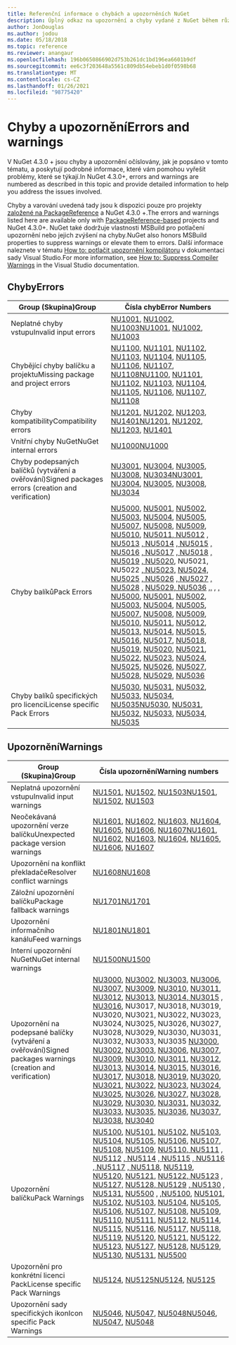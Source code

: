 ```yaml
---
title: Referenční informace o chybách a upozorněních NuGet
description: Úplný odkaz na upozornění a chyby vydané z NuGet během různých operací NuGet.
author: JonDouglas
ms.author: jodou
ms.date: 05/18/2018
ms.topic: reference
ms.reviewer: anangaur
ms.openlocfilehash: 196b0650866902d753b261dc1bd196ea6601b9df
ms.sourcegitcommit: ee6c3f203648a5561c809db54ebeb1d0f0598b68
ms.translationtype: MT
ms.contentlocale: cs-CZ
ms.lasthandoff: 01/26/2021
ms.locfileid: "98775420"
---
```

# <a name="errors-and-warnings"></a><span data-ttu-id="09885-103">Chyby a upozornění</span><span class="sxs-lookup"><span data-stu-id="09885-103">Errors and warnings</span></span>

<span data-ttu-id="09885-104">V NuGet 4.3.0 + jsou chyby a upozornění očíslovány, jak je popsáno v tomto tématu, a poskytují podrobné informace, které vám pomohou vyřešit problémy, které se týkají.</span><span class="sxs-lookup"><span data-stu-id="09885-104">In NuGet 4.3.0+, errors and warnings are numbered as described in this topic and provide detailed information to help you address the issues involved.</span></span>

<span data-ttu-id="09885-105">Chyby a varování uvedená tady jsou k dispozici pouze pro projekty [založené na PackageReference](../consume-packages/package-references-in-project-files.md) a NuGet 4.3.0 +.</span><span class="sxs-lookup"><span data-stu-id="09885-105">The errors and warnings listed here are available only with [PackageReference-based](../consume-packages/package-references-in-project-files.md) projects and NuGet 4.3.0+.</span></span> <span data-ttu-id="09885-106">NuGet také dodržuje vlastnosti MSBuild pro potlačení upozornění nebo jejich zvýšení na chyby.</span><span class="sxs-lookup"><span data-stu-id="09885-106">NuGet also honors MSBuild properties to suppress warnings or elevate them to errors.</span></span> <span data-ttu-id="09885-107">Další informace naleznete v tématu [How to: potlačit upozornění kompilátoru](/visualstudio/ide/how-to-suppress-compiler-warnings) v dokumentaci sady Visual Studio.</span><span class="sxs-lookup"><span data-stu-id="09885-107">For more information, see [How to: Suppress Compiler Warnings](/visualstudio/ide/how-to-suppress-compiler-warnings) in the Visual Studio documentation.</span></span>

## <a name="errors"></a><span data-ttu-id="09885-108">Chyby</span><span class="sxs-lookup"><span data-stu-id="09885-108">Errors</span></span>

| <span data-ttu-id="09885-109">Group (Skupina)</span><span class="sxs-lookup"><span data-stu-id="09885-109">Group</span></span> | <span data-ttu-id="09885-110">Čísla chyb</span><span class="sxs-lookup"><span data-stu-id="09885-110">Error Numbers</span></span> |
| --- | --- |
| <span data-ttu-id="09885-111">Neplatné chyby vstupu</span><span class="sxs-lookup"><span data-stu-id="09885-111">Invalid input errors</span></span> | <span data-ttu-id="09885-112">[NU1001](./errors-and-warnings/NU1001.md), [NU1002](./errors-and-warnings/NU1002.md), [NU1003](./errors-and-warnings/NU1003.md)</span><span class="sxs-lookup"><span data-stu-id="09885-112">[NU1001](./errors-and-warnings/NU1001.md), [NU1002](./errors-and-warnings/NU1002.md), [NU1003](./errors-and-warnings/NU1003.md)</span></span> |
| <span data-ttu-id="09885-113">Chybějící chyby balíčku a projektu</span><span class="sxs-lookup"><span data-stu-id="09885-113">Missing package and project errors</span></span> | <span data-ttu-id="09885-114">[NU1100](./errors-and-warnings/NU1100.md), [NU1101](./errors-and-warnings/NU1101.md), [NU1102](./errors-and-warnings/NU1102.md), [NU1103](./errors-and-warnings/NU1103.md), [NU1104](./errors-and-warnings/NU1104.md), [NU1105](./errors-and-warnings/NU1105.md), [NU1106](./errors-and-warnings/NU1106.md), [NU1107](./errors-and-warnings/NU1107.md), [NU1108](./errors-and-warnings/NU1108.md)</span><span class="sxs-lookup"><span data-stu-id="09885-114">[NU1100](./errors-and-warnings/NU1100.md), [NU1101](./errors-and-warnings/NU1101.md), [NU1102](./errors-and-warnings/NU1102.md), [NU1103](./errors-and-warnings/NU1103.md), [NU1104](./errors-and-warnings/NU1104.md), [NU1105](./errors-and-warnings/NU1105.md), [NU1106](./errors-and-warnings/NU1106.md), [NU1107](./errors-and-warnings/NU1107.md), [NU1108](./errors-and-warnings/NU1108.md)</span></span> |
| <span data-ttu-id="09885-115">Chyby kompatibility</span><span class="sxs-lookup"><span data-stu-id="09885-115">Compatibility errors</span></span> | <span data-ttu-id="09885-116">[NU1201](./errors-and-warnings/NU1201.md), [NU1202](./errors-and-warnings/NU1202.md), [NU1203](./errors-and-warnings/NU1203.md), [NU1401](./errors-and-warnings/NU1401.md)</span><span class="sxs-lookup"><span data-stu-id="09885-116">[NU1201](./errors-and-warnings/NU1201.md), [NU1202](./errors-and-warnings/NU1202.md), [NU1203](./errors-and-warnings/NU1203.md), [NU1401](./errors-and-warnings/NU1401.md)</span></span> |
| <span data-ttu-id="09885-117">Vnitřní chyby NuGet</span><span class="sxs-lookup"><span data-stu-id="09885-117">NuGet internal errors</span></span> | [<span data-ttu-id="09885-118">NU1000</span><span class="sxs-lookup"><span data-stu-id="09885-118">NU1000</span></span>](./errors-and-warnings/NU1000.md) |
| <span data-ttu-id="09885-119">Chyby podepsaných balíčků (vytváření a ověřování)</span><span class="sxs-lookup"><span data-stu-id="09885-119">Signed packages errors (creation and verification)</span></span> | <span data-ttu-id="09885-120">[NU3001](./errors-and-warnings/NU3001.md), [NU3004](./errors-and-warnings/NU3004.md), [NU3005](./errors-and-warnings/NU3005.md), [NU3008](./errors-and-warnings/NU3008.md), [NU3034](./errors-and-warnings/NU3034.md)</span><span class="sxs-lookup"><span data-stu-id="09885-120">[NU3001](./errors-and-warnings/NU3001.md), [NU3004](./errors-and-warnings/NU3004.md), [NU3005](./errors-and-warnings/NU3005.md), [NU3008](./errors-and-warnings/NU3008.md), [NU3034](./errors-and-warnings/NU3034.md)</span></span>|
| <span data-ttu-id="09885-121">Chyby balíků</span><span class="sxs-lookup"><span data-stu-id="09885-121">Pack Errors</span></span> | <span data-ttu-id="09885-122">[NU5000](./errors-and-warnings/NU5000.md), [NU5001](./errors-and-warnings/NU5001.md), [NU5002](./errors-and-warnings/NU5002.md), [NU5003](./errors-and-warnings/NU5003.md), [NU5004](./errors-and-warnings/NU5004.md), [NU5005](./errors-and-warnings/NU5005.md), [NU5007](./errors-and-warnings/NU5007.md), [NU5008](./errors-and-warnings/NU5008.md), [NU5009](./errors-and-warnings/NU5009.md), [NU5010](./errors-and-warnings/NU5010.md), [NU5011, NU5012](./errors-and-warnings/NU5011.md) [, NU5013](./errors-and-warnings/NU5012.md) [, NU5014](./errors-and-warnings/NU5013.md) [, NU5015](./errors-and-warnings/NU5014.md) [, NU5016](./errors-and-warnings/NU5015.md) [, NU5017](./errors-and-warnings/NU5016.md) [, NU5018](./errors-and-warnings/NU5017.md) [, NU5019](./errors-and-warnings/NU5018.md) [, NU5020](./errors-and-warnings/NU5019.md), NU5021, NU5022 [, NU5023,](./errors-and-warnings/NU5021.md) [NU5024, NU5025](./errors-and-warnings/NU5022.md) [, NU5026](./errors-and-warnings/NU5023.md) [, NU5027](./errors-and-warnings/NU5024.md) [, NU5028](./errors-and-warnings/NU5025.md) [,](./errors-and-warnings/NU5026.md) [NU5029, NU5036](./errors-and-warnings/NU5020.md) [,,](./errors-and-warnings/NU5027.md) [,](./errors-and-warnings/NU5028.md) [,](./errors-and-warnings/NU5029.md) [](./errors-and-warnings/NU5036.md)</span><span class="sxs-lookup"><span data-stu-id="09885-122">[NU5000](./errors-and-warnings/NU5000.md), [NU5001](./errors-and-warnings/NU5001.md), [NU5002](./errors-and-warnings/NU5002.md), [NU5003](./errors-and-warnings/NU5003.md), [NU5004](./errors-and-warnings/NU5004.md), [NU5005](./errors-and-warnings/NU5005.md), [NU5007](./errors-and-warnings/NU5007.md), [NU5008](./errors-and-warnings/NU5008.md), [NU5009](./errors-and-warnings/NU5009.md), [NU5010](./errors-and-warnings/NU5010.md), [NU5011](./errors-and-warnings/NU5011.md), [NU5012](./errors-and-warnings/NU5012.md), [NU5013](./errors-and-warnings/NU5013.md), [NU5014](./errors-and-warnings/NU5014.md), [NU5015](./errors-and-warnings/NU5015.md), [NU5016](./errors-and-warnings/NU5016.md), [NU5017](./errors-and-warnings/NU5017.md), [NU5018](./errors-and-warnings/NU5018.md), [NU5019](./errors-and-warnings/NU5019.md), [NU5020](./errors-and-warnings/NU5020.md), [NU5021](./errors-and-warnings/NU5021.md), [NU5022](./errors-and-warnings/NU5022.md), [NU5023](./errors-and-warnings/NU5023.md), [NU5024](./errors-and-warnings/NU5024.md), [NU5025](./errors-and-warnings/NU5025.md), [NU5026](./errors-and-warnings/NU5026.md), [NU5027](./errors-and-warnings/NU5027.md), [NU5028](./errors-and-warnings/NU5028.md), [NU5029](./errors-and-warnings/NU5029.md), [NU5036](./errors-and-warnings/NU5036.md)</span></span>
| <span data-ttu-id="09885-123">Chyby balíků specifických pro licenci</span><span class="sxs-lookup"><span data-stu-id="09885-123">License specific Pack Errors</span></span> | <span data-ttu-id="09885-124">[NU5030](./errors-and-warnings/NU5030.md), [NU5031](./errors-and-warnings/NU5031.md), [NU5032](./errors-and-warnings/NU5032.md), [NU5033](./errors-and-warnings/NU5033.md), [NU5034](./errors-and-warnings/NU5034.md), [NU5035](./errors-and-warnings/NU5035.md)</span><span class="sxs-lookup"><span data-stu-id="09885-124">[NU5030](./errors-and-warnings/NU5030.md), [NU5031](./errors-and-warnings/NU5031.md), [NU5032](./errors-and-warnings/NU5032.md), [NU5033](./errors-and-warnings/NU5033.md), [NU5034](./errors-and-warnings/NU5034.md), [NU5035](./errors-and-warnings/NU5035.md)</span></span>

## <a name="warnings"></a><span data-ttu-id="09885-125">Upozornění</span><span class="sxs-lookup"><span data-stu-id="09885-125">Warnings</span></span>

| <span data-ttu-id="09885-126">Group (Skupina)</span><span class="sxs-lookup"><span data-stu-id="09885-126">Group</span></span> | <span data-ttu-id="09885-127">Čísla upozornění</span><span class="sxs-lookup"><span data-stu-id="09885-127">Warning numbers</span></span> |
| --- | --- |
| <span data-ttu-id="09885-128">Neplatná upozornění vstupu</span><span class="sxs-lookup"><span data-stu-id="09885-128">Invalid input warnings</span></span> | <span data-ttu-id="09885-129">[NU1501](./errors-and-warnings/NU1501.md), [NU1502](./errors-and-warnings/NU1502.md), [NU1503](./errors-and-warnings/NU1503.md)</span><span class="sxs-lookup"><span data-stu-id="09885-129">[NU1501](./errors-and-warnings/NU1501.md), [NU1502](./errors-and-warnings/NU1502.md), [NU1503](./errors-and-warnings/NU1503.md)</span></span> |
| <span data-ttu-id="09885-130">Neočekávaná upozornění verze balíčku</span><span class="sxs-lookup"><span data-stu-id="09885-130">Unexpected package version warnings</span></span> | <span data-ttu-id="09885-131">[NU1601](./errors-and-warnings/NU1601.md), [NU1602](./errors-and-warnings/NU1602.md), [NU1603](./errors-and-warnings/NU1603.md), [NU1604](./errors-and-warnings/NU1604.md), [NU1605](./errors-and-warnings/NU1605.md), [NU1606](./errors-and-warnings/NU1108.md), [NU1607](./errors-and-warnings/NU1107.md)</span><span class="sxs-lookup"><span data-stu-id="09885-131">[NU1601](./errors-and-warnings/NU1601.md), [NU1602](./errors-and-warnings/NU1602.md), [NU1603](./errors-and-warnings/NU1603.md), [NU1604](./errors-and-warnings/NU1604.md), [NU1605](./errors-and-warnings/NU1605.md), [NU1606](./errors-and-warnings/NU1108.md), [NU1607](./errors-and-warnings/NU1107.md)</span></span> |
| <span data-ttu-id="09885-132">Upozornění na konflikt překladače</span><span class="sxs-lookup"><span data-stu-id="09885-132">Resolver conflict warnings</span></span> | [<span data-ttu-id="09885-133">NU1608</span><span class="sxs-lookup"><span data-stu-id="09885-133">NU1608</span></span>](./errors-and-warnings/NU1608.md) |
| <span data-ttu-id="09885-134">Záložní upozornění balíčku</span><span class="sxs-lookup"><span data-stu-id="09885-134">Package fallback warnings</span></span> | [<span data-ttu-id="09885-135">NU1701</span><span class="sxs-lookup"><span data-stu-id="09885-135">NU1701</span></span>](./errors-and-warnings/NU1701.md) |
| <span data-ttu-id="09885-136">Upozornění informačního kanálu</span><span class="sxs-lookup"><span data-stu-id="09885-136">Feed warnings</span></span> | [<span data-ttu-id="09885-137">NU1801</span><span class="sxs-lookup"><span data-stu-id="09885-137">NU1801</span></span>](./errors-and-warnings/NU1801.md) |
| <span data-ttu-id="09885-138">Interní upozornění NuGet</span><span class="sxs-lookup"><span data-stu-id="09885-138">NuGet internal warnings</span></span> | [<span data-ttu-id="09885-139">NU1500</span><span class="sxs-lookup"><span data-stu-id="09885-139">NU1500</span></span>](./errors-and-warnings/NU1500.md) |
| <span data-ttu-id="09885-140">Upozornění na podepsané balíčky (vytváření a ověřování)</span><span class="sxs-lookup"><span data-stu-id="09885-140">Signed packages warnings (creation and verification)</span></span> | <span data-ttu-id="09885-141">[NU3000](./errors-and-warnings/NU3000.md), [NU3002](./errors-and-warnings/NU3002.md), [NU3003](./errors-and-warnings/NU3003.md), [NU3006](./errors-and-warnings/NU3006.md), [NU3007](./errors-and-warnings/NU3007.md), [NU3009](./errors-and-warnings/NU3009.md), [NU3010](./errors-and-warnings/NU3010.md), [NU3011](./errors-and-warnings/NU3011.md), [NU3012](./errors-and-warnings/NU3012.md), [NU3013](./errors-and-warnings/NU3013.md), [NU3014, NU3015](./errors-and-warnings/NU3014.md) [, NU3016](./errors-and-warnings/NU3015.md), NU3017, NU3018, NU3019, NU3020, NU3021, NU3022, NU3023, NU3024, NU3025, NU3026, NU3027, [](./errors-and-warnings/NU3028.md)NU3028, [](./errors-and-warnings/NU3029.md)NU3029, NU3030, NU3031, [](./errors-and-warnings/NU3032.md)NU3032, [](./errors-and-warnings/NU3033.md)NU3033, [](./errors-and-warnings/NU3035.md) [](./errors-and-warnings/NU3040.md) NU3035 [](./errors-and-warnings/NU3016.md) [](./errors-and-warnings/NU3017.md) [](./errors-and-warnings/NU3018.md) [](./errors-and-warnings/NU3019.md) [](./errors-and-warnings/NU3020.md) [](./errors-and-warnings/NU3021.md) [](./errors-and-warnings/NU3022.md) [](./errors-and-warnings/NU3023.md) [](./errors-and-warnings/NU3024.md) [](./errors-and-warnings/NU3025.md) [](./errors-and-warnings/NU3026.md) [](./errors-and-warnings/NU3027.md) [](./errors-and-warnings/NU3030.md) [](./errors-and-warnings/NU3031.md) [](./errors-and-warnings/NU3036.md) [](./errors-and-warnings/NU3037.md) [](./errors-and-warnings/NU3038.md)</span><span class="sxs-lookup"><span data-stu-id="09885-141">[NU3000](./errors-and-warnings/NU3000.md), [NU3002](./errors-and-warnings/NU3002.md), [NU3003](./errors-and-warnings/NU3003.md), [NU3006](./errors-and-warnings/NU3006.md), [NU3007](./errors-and-warnings/NU3007.md), [NU3009](./errors-and-warnings/NU3009.md), [NU3010](./errors-and-warnings/NU3010.md), [NU3011](./errors-and-warnings/NU3011.md), [NU3012](./errors-and-warnings/NU3012.md), [NU3013](./errors-and-warnings/NU3013.md), [NU3014](./errors-and-warnings/NU3014.md), [NU3015](./errors-and-warnings/NU3015.md), [NU3016](./errors-and-warnings/NU3016.md), [NU3017](./errors-and-warnings/NU3017.md), [NU3018](./errors-and-warnings/NU3018.md), [NU3019](./errors-and-warnings/NU3019.md), [NU3020](./errors-and-warnings/NU3020.md), [NU3021](./errors-and-warnings/NU3021.md), [NU3022](./errors-and-warnings/NU3022.md), [NU3023](./errors-and-warnings/NU3023.md), [NU3024](./errors-and-warnings/NU3024.md), [NU3025](./errors-and-warnings/NU3025.md), [NU3026](./errors-and-warnings/NU3026.md), [NU3027](./errors-and-warnings/NU3027.md), [NU3028](./errors-and-warnings/NU3028.md), [NU3029](./errors-and-warnings/NU3029.md), [NU3030](./errors-and-warnings/NU3030.md), [NU3031](./errors-and-warnings/NU3031.md), [NU3032](./errors-and-warnings/NU3032.md), [NU3033](./errors-and-warnings/NU3033.md), [NU3035](./errors-and-warnings/NU3035.md), [NU3036](./errors-and-warnings/NU3036.md), [NU3037](./errors-and-warnings/NU3037.md), [NU3038](./errors-and-warnings/NU3038.md), [NU3040](./errors-and-warnings/NU3040.md)</span></span> |
| <span data-ttu-id="09885-142">Upozornění balíčku</span><span class="sxs-lookup"><span data-stu-id="09885-142">Pack Warnings</span></span> | <span data-ttu-id="09885-143">[NU5100](./errors-and-warnings/NU5100.md), [NU5101](./errors-and-warnings/NU5101.md), [NU5102](./errors-and-warnings/NU5102.md), [NU5103](./errors-and-warnings/NU5103.md), [NU5104](./errors-and-warnings/NU5104.md), [NU5105](./errors-and-warnings/NU5105.md), [NU5106](./errors-and-warnings/NU5106.md), [NU5107](./errors-and-warnings/NU5107.md), [NU5108](./errors-and-warnings/NU5108.md), [NU5109](./errors-and-warnings/NU5109.md), [NU5110, NU5111](./errors-and-warnings/NU5110.md) [, NU5112](./errors-and-warnings/NU5111.md) [, NU5114](./errors-and-warnings/NU5112.md) [, NU5115](./errors-and-warnings/NU5114.md) [, NU5116](./errors-and-warnings/NU5115.md) [, NU5117](./errors-and-warnings/NU5116.md) [, NU5118](./errors-and-warnings/NU5117.md), [NU5119](./errors-and-warnings/NU5119.md), [NU5120](./errors-and-warnings/NU5120.md), [NU5121,](./errors-and-warnings/NU5121.md) [NU5122, NU5123](./errors-and-warnings/NU5123.md) [, NU5127,](./errors-and-warnings/NU5122.md) [NU5128, NU5129](./errors-and-warnings/NU5118.md) [, NU5130](./errors-and-warnings/NU5127.md) [, NU5131](./errors-and-warnings/NU5128.md), [](./errors-and-warnings/NU5500.md) [NU5500](./errors-and-warnings/NU5129.md) [,](./errors-and-warnings/NU5130.md) [,](./errors-and-warnings/NU5131.md)</span><span class="sxs-lookup"><span data-stu-id="09885-143">[NU5100](./errors-and-warnings/NU5100.md), [NU5101](./errors-and-warnings/NU5101.md), [NU5102](./errors-and-warnings/NU5102.md), [NU5103](./errors-and-warnings/NU5103.md), [NU5104](./errors-and-warnings/NU5104.md), [NU5105](./errors-and-warnings/NU5105.md), [NU5106](./errors-and-warnings/NU5106.md), [NU5107](./errors-and-warnings/NU5107.md), [NU5108](./errors-and-warnings/NU5108.md), [NU5109](./errors-and-warnings/NU5109.md), [NU5110](./errors-and-warnings/NU5110.md), [NU5111](./errors-and-warnings/NU5111.md), [NU5112](./errors-and-warnings/NU5112.md), [NU5114](./errors-and-warnings/NU5114.md), [NU5115](./errors-and-warnings/NU5115.md), [NU5116](./errors-and-warnings/NU5116.md), [NU5117](./errors-and-warnings/NU5117.md), [NU5118](./errors-and-warnings/NU5118.md), [NU5119](./errors-and-warnings/NU5119.md), [NU5120](./errors-and-warnings/NU5120.md), [NU5121](./errors-and-warnings/NU5121.md), [NU5122](./errors-and-warnings/NU5122.md), [NU5123](./errors-and-warnings/NU5123.md), [NU5127](./errors-and-warnings/NU5127.md), [NU5128](./errors-and-warnings/NU5128.md), [NU5129](./errors-and-warnings/NU5129.md), [NU5130](./errors-and-warnings/NU5130.md), [NU5131](./errors-and-warnings/NU5131.md), [NU5500](./errors-and-warnings/NU5500.md)</span></span>
| <span data-ttu-id="09885-144">Upozornění pro konkrétní licenci Pack</span><span class="sxs-lookup"><span data-stu-id="09885-144">License specific Pack Warnings</span></span> | <span data-ttu-id="09885-145">[NU5124](./errors-and-warnings/NU5124.md), [NU5125](./errors-and-warnings/NU5125.md)</span><span class="sxs-lookup"><span data-stu-id="09885-145">[NU5124](./errors-and-warnings/NU5124.md), [NU5125](./errors-and-warnings/NU5125.md)</span></span>
| <span data-ttu-id="09885-146">Upozornění sady specifických ikon</span><span class="sxs-lookup"><span data-stu-id="09885-146">Icon specific Pack Warnings</span></span> | <span data-ttu-id="09885-147">[NU5046](./errors-and-warnings/NU5046.md), [NU5047](./errors-and-warnings/NU5047.md), [NU5048](./errors-and-warnings/NU5048.md)</span><span class="sxs-lookup"><span data-stu-id="09885-147">[NU5046](./errors-and-warnings/NU5046.md), [NU5047](./errors-and-warnings/NU5047.md), [NU5048](./errors-and-warnings/NU5048.md)</span></span>
